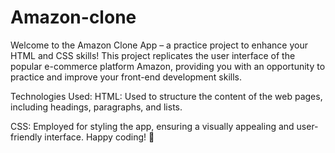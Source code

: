 # Amazon-clone
Welcome to the Amazon Clone App – a practice project to enhance your HTML and CSS skills! This project replicates the user interface of the popular e-commerce platform Amazon, providing you with an opportunity to practice and improve your front-end development skills.

Technologies Used:
HTML: Used to structure the content of the web pages, including headings, paragraphs, and lists.

CSS: Employed for styling the app, ensuring a visually appealing and user-friendly interface.
Happy coding! 🚀
 
